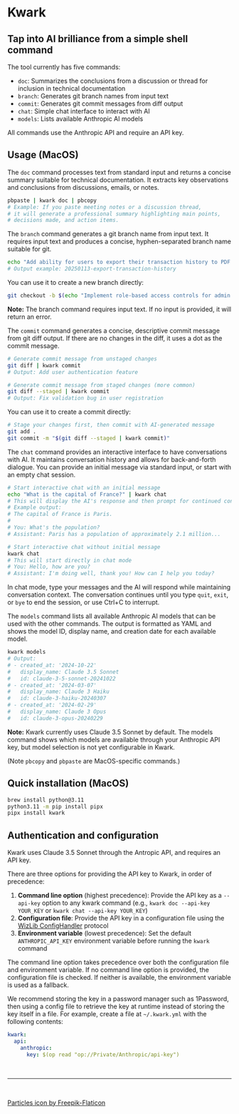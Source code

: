 <!-- PACKAGE file - intended to be shown when a user browses the package in a registry, incuding PyPI. Content is focused on what a _consumer_ of the application might want to know. -->

# Kwark

## Tap into AI brilliance from a simple shell command

The tool currently has five commands:
- `doc`: Summarizes the conclusions from a discussion or thread for inclusion in technical documentation
- `branch`: Generates git branch names from input text
- `commit`: Generates git commit messages from diff output
- `chat`: Simple chat interface to interact with AI
- `models`: Lists available Anthropic AI models

All commands use the Anthropic API and require an API key.

## Usage (MacOS)

The `doc` command processes text from standard input and returns a concise summary suitable for technical documentation. It extracts key observations and conclusions from discussions, emails, or notes.

```bash
pbpaste | kwark doc | pbcopy
# Example: If you paste meeting notes or a discussion thread,
# it will generate a professional summary highlighting main points,
# decisions made, and action items.
```
The `branch` command generates a git branch name from input text. It requires input text and produces a concise, hyphen-separated branch name suitable for git.

```bash
echo "Add ability for users to export their transaction history to PDF for quarterly tax reporting" | kwark branch
# Output example: 20250113-export-transaction-history
```

You can use it to create a new branch directly:

```bash
git checkout -b $(echo "Implement role-based access controls for admin dashboard" | kwark branch)
```

**Note:** The branch command requires input text. If no input is provided, it will return an error.

The `commit` command generates a concise, descriptive commit message from git diff output. If there are no changes in the diff, it uses a dot as the commit message.

```bash
# Generate commit message from unstaged changes
git diff | kwark commit
# Output: Add user authentication feature

# Generate commit message from staged changes (more common)
git diff --staged | kwark commit
# Output: Fix validation bug in user registration
```

You can use it to create a commit directly:

```bash
# Stage your changes first, then commit with AI-generated message
git add .
git commit -m "$(git diff --staged | kwark commit)"
```

The `chat` command provides an interactive interface to have conversations with AI. It maintains conversation history and allows for back-and-forth dialogue. You can provide an initial message via standard input, or start with an empty chat session.

```bash
# Start interactive chat with an initial message
echo "What is the capital of France?" | kwark chat
# This will display the AI's response and then prompt for continued conversation
# Example output:
# The capital of France is Paris.
# 
# You: What's the population?
# Assistant: Paris has a population of approximately 2.1 million...

# Start interactive chat without initial message
kwark chat
# This will start directly in chat mode
# You: Hello, how are you?
# Assistant: I'm doing well, thank you! How can I help you today?
```

In chat mode, type your messages and the AI will respond while maintaining conversation context. The conversation continues until you type `quit`, `exit`, or `bye` to end the session, or use Ctrl+C to interrupt.

The `models` command lists all available Anthropic AI models that can be used with the other commands. The output is formatted as YAML and shows the model ID, display name, and creation date for each available model.

```bash
kwark models
# Output:
# - created_at: '2024-10-22'
#   display_name: Claude 3.5 Sonnet
#   id: claude-3-5-sonnet-20241022
# - created_at: '2024-03-07'
#   display_name: Claude 3 Haiku
#   id: claude-3-haiku-20240307  
# - created_at: '2024-02-29'
#   display_name: Claude 3 Opus
#   id: claude-3-opus-20240229
```

**Note:** Kwark currently uses Claude 3.5 Sonnet by default. The models command shows which models are available through your Anthropic API key, but model selection is not yet configurable in Kwark.

(Note `pbcopy` and `pbpaste` are MacOS-specific commands.)

## Quick installation (MacOS)

```bash
brew install python@3.11
python3.11 -m pip install pipx
pipx install kwark
```

## Authentication and configuration

Kwark uses Claude 3.5 Sonnet through the Antropic API, and requires an API key.

There are three options for providing the API key to Kwark, in order of precedence:

1. **Command line option** (highest precedence): Provide the API key as a `--api-key` option to any kwark command (e.g., `kwark doc --api-key YOUR_KEY` or `kwark chat --api-key YOUR_KEY`)
2. **Configuration file**: Provide the API key in a configuration file using the [WizLib ConfigHandler](https://wizlib.steamwiz.io/api/config-handler) protocol
3. **Environment variable** (lowest precedence): Set the default `ANTHROPIC_API_KEY` environment variable before running the `kwark` command

The command line option takes precedence over both the configuration file and environment variable. If no command line option is provided, the configuration file is checked. If neither is available, the environment variable is used as a fallback.

We recommend storing the key in a password manager such as 1Password, then using a config file to retrieve the key at runtime instead of storing the key itself in a file. For example, create a file at `~/.kwark.yml` with the following contents:

```yaml
kwark:
  api:
    anthropic:
      key: $(op read "op://Private/Anthropic/api-key")
```

<br/>

---

<br/>

<a href="https://www.flaticon.com/free-icons/particles">Particles icon by Freepik-Flaticon</a>
